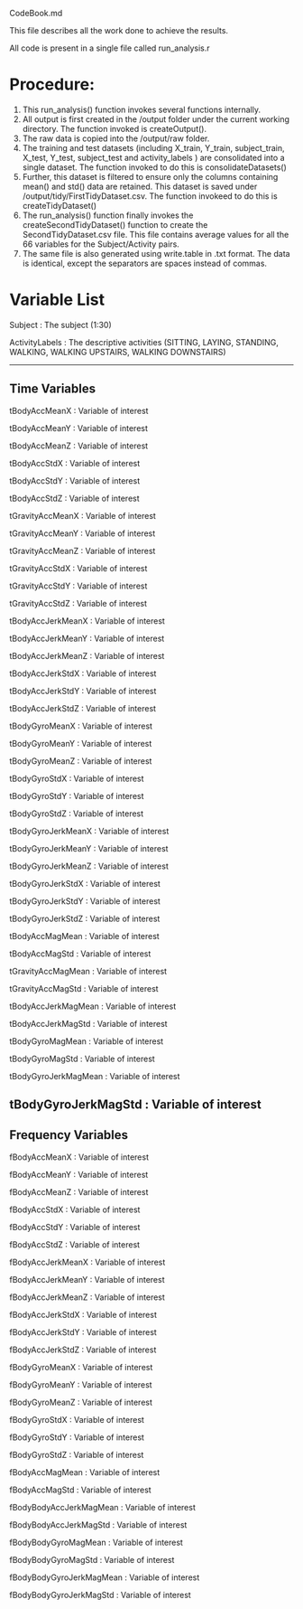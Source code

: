 CodeBook.md

This file describes all the work done to achieve the results.

All code is present in a single file called run_analysis.r

Procedure:
=========
1. This run_analysis() function invokes several functions internally.
2. All output is first created in the /output folder under the current working directory. The function invoked is createOutput().
3. The raw data is copied into the /output/raw folder.
4. The training and test datasets (including X_train, Y_train, subject_train, X_test, 
Y_test, subject_test and activity_labels ) are consolidated into a single dataset. The function invoked to do this is consolidateDatasets()
5. Further, this dataset is filtered to ensure only the columns containing mean() and std() 
data are retained. This dataset is saved under /output/tidy/FirstTidyDataset.csv. The function invokeed to do this is createTidyDataset()
6. The run_analysis() function finally invokes the createSecondTidyDataset() function to create the SecondTidyDataset.csv file. This file contains average values for all the 66 variables for the Subject/Activity pairs.
7. The same file is also generated using write.table in .txt format. The data is identical, except the separators are spaces instead of commas.

Variable List
=============
Subject : The subject (1:30)

ActivityLabels : The descriptive activities (SITTING, LAYING, STANDING, WALKING, WALKING UPSTAIRS, WALKING DOWNSTAIRS)

---------------------------------------------
Time Variables
---------------------------------------------

tBodyAccMeanX  : Variable of interest

tBodyAccMeanY : Variable of interest 

tBodyAccMeanZ : Variable of interest 

tBodyAccStdX : Variable of interest 

tBodyAccStdY : Variable of interest 

tBodyAccStdZ : Variable of interest 

tGravityAccMeanX : Variable of interest 

tGravityAccMeanY : Variable of interest 

tGravityAccMeanZ : Variable of interest 

tGravityAccStdX : Variable of interest 

tGravityAccStdY : Variable of interest 

tGravityAccStdZ : Variable of interest 

tBodyAccJerkMeanX : Variable of interest 

tBodyAccJerkMeanY : Variable of interest 

tBodyAccJerkMeanZ : Variable of interest 

tBodyAccJerkStdX : Variable of interest 

tBodyAccJerkStdY : Variable of interest 

tBodyAccJerkStdZ : Variable of interest 

tBodyGyroMeanX : Variable of interest 

tBodyGyroMeanY : Variable of interest 

tBodyGyroMeanZ : Variable of interest 

tBodyGyroStdX : Variable of interest 

tBodyGyroStdY : Variable of interest 

tBodyGyroStdZ : Variable of interest 

tBodyGyroJerkMeanX : Variable of interest 

tBodyGyroJerkMeanY : Variable of interest 

tBodyGyroJerkMeanZ : Variable of interest 

tBodyGyroJerkStdX : Variable of interest 

tBodyGyroJerkStdY : Variable of interest 

tBodyGyroJerkStdZ : Variable of interest 

tBodyAccMagMean : Variable of interest 

tBodyAccMagStd : Variable of interest 

tGravityAccMagMean : Variable of interest 

tGravityAccMagStd : Variable of interest 

tBodyAccJerkMagMean : Variable of interest 

tBodyAccJerkMagStd : Variable of interest 

tBodyGyroMagMean : Variable of interest 

tBodyGyroMagStd : Variable of interest 

tBodyGyroJerkMagMean : Variable of interest 

tBodyGyroJerkMagStd : Variable of interest 
---------------------------------------------
Frequency Variables
---------------------------------------------

fBodyAccMeanX : Variable of interest 

fBodyAccMeanY : Variable of interest 

fBodyAccMeanZ : Variable of interest 

fBodyAccStdX : Variable of interest 

fBodyAccStdY : Variable of interest 

fBodyAccStdZ : Variable of interest 

fBodyAccJerkMeanX : Variable of interest 

fBodyAccJerkMeanY : Variable of interest 

fBodyAccJerkMeanZ : Variable of interest 

fBodyAccJerkStdX : Variable of interest 

fBodyAccJerkStdY : Variable of interest 

fBodyAccJerkStdZ : Variable of interest 

fBodyGyroMeanX : Variable of interest 

fBodyGyroMeanY : Variable of interest 

fBodyGyroMeanZ : Variable of interest 

fBodyGyroStdX : Variable of interest 

fBodyGyroStdY : Variable of interest 

fBodyGyroStdZ : Variable of interest 

fBodyAccMagMean : Variable of interest 

fBodyAccMagStd : Variable of interest 

fBodyBodyAccJerkMagMean : Variable of interest 

fBodyBodyAccJerkMagStd : Variable of interest 

fBodyBodyGyroMagMean : Variable of interest 

fBodyBodyGyroMagStd : Variable of interest 

fBodyBodyGyroJerkMagMean : Variable of interest 

fBodyBodyGyroJerkMagStd : Variable of interest 
